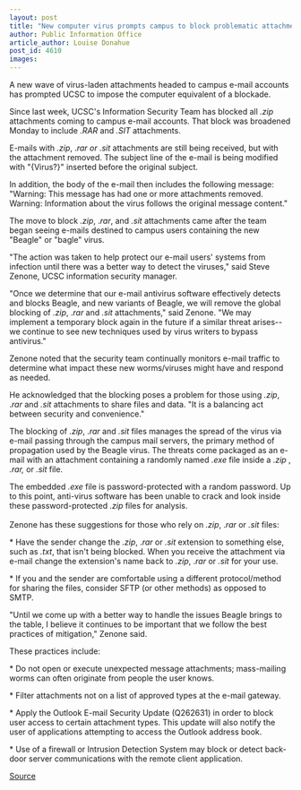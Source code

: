 ```yaml
---
layout: post
title: "New computer virus prompts campus to block problematic attachments"
author: Public Information Office
article_author: Louise Donahue
post_id: 4610
images:
---
```


<p>
  A new wave of virus-laden attachments headed to campus e-mail accounts has prompted UCSC to impose the computer equivalent of a blockade.
</p>
<p>
  Since last week, UCSC's Information Security Team has blocked all <i>.zip</i> attachments coming to campus e-mail accounts. That block was broadened Monday to include <i>.RAR</i> and <i>.SIT</i> attachments.
</p>
<p>
  E-mails with <i>.zip</i>, .<i>rar or .sit</i> attachments are still being received, but with the attachment removed. The subject line of the e-mail is being modified with "{Virus?}" inserted before the original subject.
</p>
<p>
  In addition, the body of the e-mail then includes the following message: "Warning: This message has had one or more attachments removed. Warning: Information about the virus follows the original message content."<br>
</p>
<p>
  The move to block <i>.zip</i>, .<i>rar</i>, and <i>.sit</i> attachments came after the team began seeing e-mails destined to campus users containing the new "Beagle" or "bagle" virus.<br>
</p>
<p>
  "The action was taken to help protect our e-mail users' systems from infection until there was a better way to detect the viruses," said Steve Zenone, UCSC information security manager.<br>
</p>
<p>
  "Once we determine that our e-mail antivirus software effectively detects and blocks Beagle, and new variants of Beagle, we will remove the global blocking of <i>.zip</i>, .<i>rar</i> and <i>.sit</i> attachments," said Zenone. "We may implement a temporary block again in the future if a similar threat arises--we continue to see new techniques used by virus writers to bypass antivirus."<br>
</p>
<p>
  Zenone noted that the security team continually monitors e-mail traffic to determine what impact these new worms/viruses might have and respond as needed.<br>
</p>
<p>
  He acknowledged that the blocking poses a problem for those using <i>.zip</i>, .<i>rar</i> and <i>.sit</i> attachments to share files and data. "It is a balancing act between security and convenience."<br>
</p>
<p>
  The blocking of <i>.zip</i>, .<i>rar</i> and <i>.sit</i> files manages the spread of the virus via e-mail passing through the campus mail servers, the primary method of propagation used by the Beagle virus. The threats come packaged as an e-mail with an attachment containing a randomly named <i>.exe</i> file inside a <i>.zip</i> , <i>.rar,</i> or <i>.sit</i> file.
</p>
<p>
  The embedded <i>.exe</i> file is password-protected with a random password. Up to this point, anti-virus software has been unable to crack and look inside these password-protected <i>.zip</i> files for analysis.<br>
  <br>
  Zenone has these suggestions for those who rely on <i>.zip</i>, .<i>rar</i> or <i>.sit</i> files:<br>
</p>
<p>
  * Have the sender change the <i>.zip</i>, .<i>rar</i> or <i>.sit</i> extension to something else, such as <i>.txt</i>, that isn't being blocked. When you receive the attachment via e-mail change the extension's name back to <i>.zip</i>, .<i>rar</i> or <i>.sit</i> for your use.<br>
</p>
<p>
  * If you and the sender are comfortable using a different protocol/method for sharing the files, consider SFTP (or other methods) as opposed to SMTP.<br>
</p>
<p>
  "Until we come up with a better way to handle the issues Beagle brings to the table, I believe it continues to be important that we follow the best practices of mitigation," Zenone said.
</p>
<p>
  These practices include:<br>
</p>
<p>
  * Do not open or execute unexpected message attachments; mass-mailing worms can often originate from people the user knows.<br>
</p>
<p>
  * Filter attachments not on a list of approved types at the e-mail gateway.<br>
</p>
<p>
  * Apply the Outlook E-mail Security Update (Q262631) in order to block user access to certain attachment types. This update will also notify the user of applications attempting to access the Outlook address book.<br>
</p>
<p>
  * Use of a firewall or Intrusion Detection System may block or detect back-door server communications with the remote client application.<br>
</p>
<p><a href="http://www1.ucsc.edu/currents/03-04/03-15/zip.html" title="Permalink to zip">Source</a></p>
